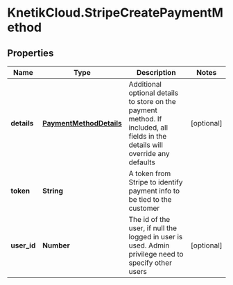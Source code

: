 # KnetikCloud.StripeCreatePaymentMethod

## Properties
Name | Type | Description | Notes
------------ | ------------- | ------------- | -------------
**details** | [**PaymentMethodDetails**](PaymentMethodDetails.md) | Additional optional details to store on the payment method. If included, all fields in the details will override any defaults | [optional] 
**token** | **String** | A token from Stripe to identify payment info to be tied to the customer | 
**user_id** | **Number** | The id of the user, if null the logged in user is used. Admin privilege need to specify other users | [optional] 


